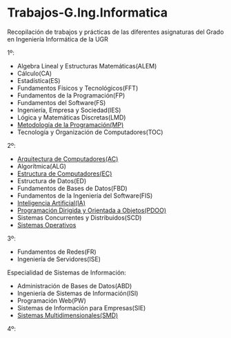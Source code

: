 # Trabajos-G.Ing.Informatica
Recopilación de trabajos y prácticas de las diferentes asignaturas del Grado en Ingeniería Informática de la UGR

1º:
- Algebra Lineal y Estructuras Matemáticas(ALEM)
- Cálculo(CA)
- Estadística(ES)
- Fundamentos Físicos y Tecnológicos(FFT)
- Fundamentos de la Programación(FP)
- Fundamentos del Software(FS)
- Ingeniería, Empresa y Sociedad(IES)
- Lógica y Matemáticas Discretas(LMD)
- [Metodología de la Programación(MP)](https://github.com/odeclasonarres/MP_UGR)
- Tecnología y Organización de Computadores(TOC)
      
2º:
- [Arquitectura de Computadores(AC)](https://github.com/odeclasonarres/AC_UGR)
- Algorítmica(ALG)
- [Estructura de Computadores(EC)](https://github.com/odeclasonarres/Estructura-de-Computadores)
- Estructura de Datos(ED)
- Fundamentos de Bases de Datos(FBD)
- Fundamentos de la Ingeniería del Software(FIS)
- [Inteligencia Artificial(IA)](https://github.com/odeclasonarres/IA_UGR)
- [Programación Dirigida y Orientada a Objetos(PDOO)](https://github.com/odeclasonarres/PDOO_UGR)
- Sistemas Concurrentes y Distribuidos(SCD)
- [Sistemas Operativos](https://github.com/odeclasonarres/Sistemas-Operativos)
      
3º:
- Fundamentos de Redes(FR)
- Ingeniería de Servidores(ISE)
        
Especialidad de Sistemas de Información:
- Administración de Bases de Datos(ABD)
- Ingeniería de Sistemas de Información(ISI)
- Programación Web(PW)
- Sistemas de Información para Empresas(SIE)
- [Sistemas Multidimensionales(SMD)](https://github.com/odeclasonarres/SMD_UGR)       
        
4º:
